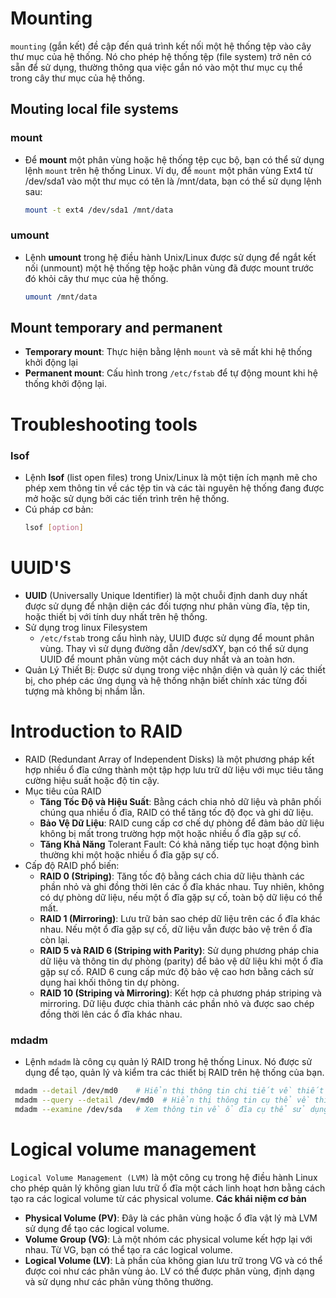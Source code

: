 # Mounting
`mounting` (gắn kết) đề cập đến quá trình kết nối một hệ thống tệp vào cây thư mục của hệ thống. Nó cho phép hệ thống tệp (file system) trở nên có sẵn để sử dụng, thường thông qua việc gắn nó vào một thư mục cụ thể trong cây thư mục của hệ thống.
## Mouting local file systems
### mount
- Để **mount** một phân vùng hoặc hệ thống tệp cục bộ, bạn có thể sử dụng lệnh `mount` trên hệ thống Linux. Ví dụ, để `mount` một phân vùng Ext4 từ /dev/sda1 vào một thư mục có tên là /mnt/data, bạn có thể sử dụng lệnh sau:
	```sh
	mount -t ext4 /dev/sda1 /mnt/data
	```
### umount
- Lệnh **umount** trong hệ điều hành Unix/Linux được sử dụng để ngắt kết nối (unmount) một hệ thống tệp hoặc phân vùng đã được mount trước đó khỏi cây thư mục của hệ thống.
	```sh
	umount /mnt/data
	```
## Mount temporary and permanent
- **Temporary mount**: Thực hiện bằng lệnh `mount` và sẽ mất khi hệ thống khởi động lại
- **Permanent mount**: Cấu hình trong `/etc/fstab` để tự động mount khi hệ thống khởi động lại.
# Troubleshooting tools
### lsof
- Lệnh **lsof** (list open files) trong Unix/Linux là một tiện ích mạnh mẽ cho phép xem thông tin về các tệp tin và các tài nguyên hệ thống đang được mở hoặc sử dụng bởi các tiến trình trên hệ thống.
- Cú pháp cơ bản: 
	```sh
	lsof [option]
	```
# UUID'S
-  **UUID** (Universally Unique Identifier) là một chuỗi định danh duy nhất được sử dụng để nhận diện các đối tượng như phân vùng đĩa, tệp tin, hoặc thiết bị với tính duy nhất trên hệ thống.
- Sử dụng trog linux Filesystem
	- `/etc/fstab` trong cấu hình này, UUID được sử dụng để mount phân vùng. Thay vì sử dụng đường dẫn /dev/sdXY, bạn có thể sử dụng UUID để mount phân vùng một cách duy nhất và an toàn hơn.
- Quản Lý Thiết Bị: Được sử dụng trong việc nhận diện và quản lý các thiết bị, cho phép các ứng dụng và hệ thống nhận biết chính xác từng đối tượng mà không bị nhầm lẫn.

# Introduction to RAID
- RAID (Redundant Array of Independent Disks) là một phương pháp kết hợp nhiều ổ đĩa cứng thành một tập hợp lưu trữ dữ liệu với mục tiêu tăng cường hiệu suất hoặc độ tin cậy.
- Mục tiêu của RAID
	- **Tăng Tốc Độ và Hiệu Suất**: Bằng cách chia nhỏ dữ liệu và phân phối chúng qua nhiều ổ đĩa, RAID có thể tăng tốc độ đọc và ghi dữ liệu.
	- **Bảo Vệ Dữ Liệu**: RAID cung cấp cơ chế dự phòng để đảm bảo dữ liệu không bị mất trong trường hợp một hoặc nhiều ổ đĩa gặp sự cố.
	- **Tăng Khả Năng** Tolerant Fault: Có khả năng tiếp tục hoạt động bình thường khi một hoặc nhiều ổ đĩa gặp sự cố.
- Cấp độ RAID phổ biến:
	- **RAID 0 (Striping)**: Tăng tốc độ bằng cách chia dữ liệu thành các phần nhỏ và ghi đồng thời lên các ổ đĩa khác nhau. Tuy nhiên, không có dự phòng dữ liệu, nếu một ổ đĩa gặp sự cố, toàn bộ dữ liệu có thể mất.
	- **RAID 1 (Mirroring)**: Lưu trữ bản sao chép dữ liệu trên các ổ đĩa khác nhau. Nếu một ổ đĩa gặp sự cố, dữ liệu vẫn được bảo vệ trên ổ đĩa còn lại.
	- **RAID 5 và RAID 6 (Striping with Parity)**: Sử dụng phương pháp chia dữ liệu và thông tin dự phòng (parity) để bảo vệ dữ liệu khi một ổ đĩa gặp sự cố. RAID 6 cung cấp mức độ bảo vệ cao hơn bằng cách sử dụng hai khối thông tin dự phòng.
	- **RAID 10 (Striping và Mirroring)**: Kết hợp cả phương pháp striping và mirroring. Dữ liệu được chia thành các phần nhỏ và được sao chép đồng thời lên các ổ đĩa khác nhau.
### mdadm
- Lệnh `mdadm` là công cụ quản lý RAID trong hệ thống Linux. Nó được sử dụng để tạo, quản lý và kiểm tra các thiết bị RAID trên hệ thống của bạn.
```sh
 mdadm --detail /dev/md0    # Hiển thị thông tin chi tiết về thiết bị RAID /dev/md0
 mdadm --query --detail /dev/md0  # Hiển thị thông tin cụ thể về thiết bị RAID /dev/md0
 mdadm --examine /dev/sda   # Xem thông tin về ổ đĩa cụ thể sử dụng trong RAID
```
# Logical volume management
`Logical Volume Management (LVM)` là một công cụ trong hệ điều hành Linux cho phép quản lý không gian lưu trữ ổ đĩa một cách linh hoạt hơn bằng cách tạo ra các logical volume từ các physical volume.
**Các khái niệm cơ bản**
- **Physical Volume (PV)**: Đây là các phân vùng hoặc ổ đĩa vật lý mà LVM sử dụng để tạo các logical volume.
- **Volume Group (VG)**: Là một nhóm các physical volume kết hợp lại với nhau. Từ VG, bạn có thể tạo ra các logical volume.
- **Logical Volume (LV)**: Là phần của không gian lưu trữ trong VG và có thể được coi như các phân vùng ảo. LV có thể được phân vùng, định dạng và sử dụng như các phân vùng thông thường.